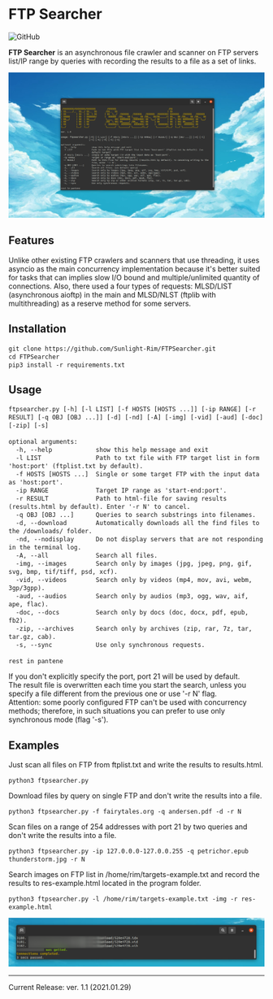 FTP Searcher
=========
![GitHub](https://img.shields.io/github/license/Sunlight-Rim/FTPSearcher?color=green)

**FTP Searcher** is an asynchronous file crawler and scanner on FTP servers list/IP range by queries with recording the results to a file as a set of links.

![Terminal record](terminal.png)

Features
--------
Unlike other existing FTP crawlers and scanners that use threading, it uses asyncio as the main concurrency implementation because it's better suited for tasks that can implies slow I/O bound and multiple/unlimited quantity of connections. Also, there used a four types of requests: MLSD/LIST (asynchronous aioftp) in the main and MLSD/NLST (ftplib with multithreading) as a reserve method for some servers.

Installation
--------

```
git clone https://github.com/Sunlight-Rim/FTPSearcher.git
cd FTPSearcher
pip3 install -r requirements.txt
```

Usage
--------

```
ftpsearcher.py [-h] [-l LIST] [-f HOSTS [HOSTS ...]] [-ip RANGE] [-r RESULT] [-q OBJ [OBJ ...]] [-d] [-nd] [-A] [-img] [-vid] [-aud] [-doc] [-zip] [-s]

optional arguments:
  -h, --help            show this help message and exit
  -l LIST               Path to txt file with FTP target list in form 'host:port' (ftplist.txt by default).
  -f HOSTS [HOSTS ...]  Single or some target FTP with the input data as 'host:port'.
  -ip RANGE             Target IP range as 'start-end:port'.
  -r RESULT             Path to html-file for saving results (results.html by default). Enter '-r N' to cancel.
  -q OBJ [OBJ ...]      Queries to search substrings into filenames.
  -d, --download        Automatically downloads all the find files to the /downloads/ folder.
  -nd, --nodisplay      Do not display servers that are not responding in the terminal log.
  -A, --all             Search all files.
  -img, --images        Search only by images (jpg, jpeg, png, gif, svg, bmp, tif/tiff, psd, xcf).
  -vid, --videos        Search only by videos (mp4, mov, avi, webm, 3gp/3gpp).
  -aud, --audios        Search only by audios (mp3, ogg, wav, aif, ape, flac).
  -doc, --docs          Search only by docs (doc, docx, pdf, epub, fb2).
  -zip, --archives      Search only by archives (zip, rar, 7z, tar, tar.gz, cab).
  -s, --sync            Use only synchronous requests.

rest in pantene
```

If you don't explicitly specify the port, port 21 will be used by default.\
The result file is overwritten each time you start the search, unless you specify a file different from the previous one or use '-r N' flag.\
Attention: some poorly configured FTP can't be used with concurrency methods; therefore, in such situations you can prefer to use only synchronous mode (flag '-s').

Examples
--------
Just scan all files on FTP from ftplist.txt and write the results to results.html.
```
python3 ftpsearcher.py
```

Download files by query on single FTP and don't write the results into a file.
```
python3 ftpsearcher.py -f fairytales.org -q andersen.pdf -d -r N
```

Scan files on a range of 254 addresses with port 21 by two queries and don't write the results into a file.
```
python3 ftpsearcher.py -ip 127.0.0.0-127.0.0.255 -q petrichor.epub thunderstorm.jpg -r N
```

Search images on FTP list in /home/rim/targets-example.txt and record the results to res-example.html located in the program folder.
```
python3 ftpsearcher.py -l /home/rim/targets-example.txt -img -r res-example.html
```

![speed](seconds.png)

--------

Current Release: ver. 1.1 (2021.01.29)
